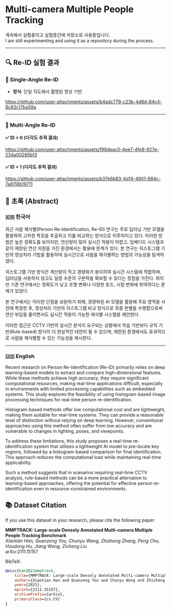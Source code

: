 # Multi-camera Multiple People Tracking
계속해서 실험중이고 실험중간에 저장소로 사용중입니다.  
I am still experimenting and using it as a repository during the process.  

---
## 🔍 Re-ID 실험 결과

### 📌 Single-Angle Re-ID
- **방식**: 단일 각도에서 촬영된 영상 기반  


https://github.com/user-attachments/assets/b4adc779-c23b-4d6d-84c4-8c83c17ba59a


---

### 🎥 Multi-Angle Re-ID

#### ✅ ID = 0 (다각도 추적 결과)


https://github.com/user-attachments/assets/f98deac0-4ee7-4fe8-927e-234a00285b13



#### ✅ ID = 1 (다각도 추적 결과)



https://github.com/user-attachments/assets/b37e6b83-4d14-4901-884c-7a6118b19711


## 📄 초록 (Abstract)

### 🇰🇷 한국어

최근 사람 재식별(Person Re-Identification, Re-ID) 연구는 주로 딥러닝 기반 모델을 활용하여 고차원 특징을 추출하고 이를 비교하는 방식으로 이루어지고 있다. 이러한 방법은 높은 정확도를 보이지만, 연산량이 많아 실시간 적용이 어렵고, 임베디드 시스템과 같이 제한된 연산 자원을 가진 환경에서는 활용에 한계가 있다. 본 연구는 히스토그램 기반의 영상처리 기법을 활용하여 실시간으로 사람을 재식별하는 방법의 가능성을 탐색하였다.

히스토그램 기반 방식은 계산량이 적고 경량화가 용이하여 실시간 시스템에 적합하며, 딥러닝을 사용하지 않고도 일정 수준의 구분력을 확보할 수 있다는 장점을 가진다. 하지만 기존 연구에서는 정확도가 낮고 조명 변화나 다양한 포즈, 시점 변화에 취약하다는 문제가 있었다.

본 연구에서는 이러한 단점을 보완하기 위해, 경량화된 AI 모델을 활용해 주요 영역을 사전에 특정한 후, 영상처리 기반의 히스토그램 비교 방식으로 최종 판별을 수행함으로써 연산 부담을 줄이면서도 실시간 적용이 가능한 재식별 시스템을 제안한다.

이러한 접근은 CCTV 기반의 실시간 분석이 요구되는 상황에서 학습 기반보다 규칙 기반(Rule-based) 방식이 더 현실적인 대안이 될 수 있으며, 제한된 환경에서도 효과적으로 사람을 재식별할 수 있는 가능성을 제시한다.

---

### 🇺🇸 English

Recent research on Person Re-Identification (Re-ID) primarily relies on deep learning-based models to extract and compare high-dimensional features. While these methods achieve high accuracy, they require significant computational resources, making real-time applications difficult, especially in environments with limited processing capabilities such as embedded systems. This study explores the feasibility of using histogram-based image processing techniques for real-time person re-identification.

Histogram-based methods offer low computational cost and are lightweight, making them suitable for real-time systems. They can provide a reasonable level of distinction without relying on deep learning. However, conventional approaches using this method often suffer from low accuracy and are vulnerable to changes in lighting, poses, and viewpoints.

To address these limitations, this study proposes a real-time re-identification system that utilizes a lightweight AI model to pre-locate key regions, followed by a histogram-based comparison for final identification. This approach reduces the computational load while maintaining real-time applicability.

Such a method suggests that in scenarios requiring real-time CCTV analysis, rule-based methods can be a more practical alternative to learning-based approaches, offering the potential for effective person re-identification even in resource-constrained environments.


## 📚 Dataset Citation

If you use this dataset in your research, please cite the following paper:

**MMPTRACK: Large-scale Densely Annotated Multi-camera Multiple People Tracking Benchmark**  
*Xiaotian Han, Quanzeng You, Chunyu Wang, Zhizheng Zhang, Peng Chu, Houdong Hu, Jiang Wang, Zicheng Liu*  
arXiv:2111.15157

BibTeX:
```bibtex
@misc{han2021mmptrack,
    title={MMPTRACK: Large-scale Densely Annotated Multi-camera Multiple People Tracking Benchmark}, 
    author={Xiaotian Han and Quanzeng You and Chunyu Wang and Zhizheng Zhang and Peng Chu and Houdong Hu and Jiang Wang and Zicheng Liu},
    year={2021},
    eprint={2111.15157},
    archivePrefix={arXiv},
    primaryClass={cs.CV}
}
